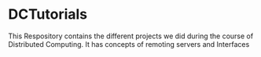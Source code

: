 # DCTutorials


This Respository contains the different projects we did during the course of Distributed Computing. It has concepts of remoting servers and Interfaces

